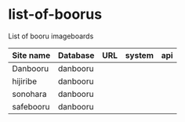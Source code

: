 # list-of-boorus
List of booru imageboards

|Site name  |	Database  |	URL                         |	system  |	api |
|---------- |---------  |----                         |-------  |-----|
|Danbooru   |	danbooru  |
|hijiribe	  | danbooru  |
|sonohara	  | danbooru  |
|safebooru	| danbooru  |
